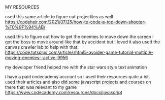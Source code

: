 MY RESOURCES

used this same article to figure out projectiles as well
https://codeheir.com/2021/07/25/how-to-code-a-top-down-shooter-%F0%9F%94%AB/

used this to figure out how to get the enemies to move down the screen
i got the boss to move around like that by accident but i loved it
also used the canvas crawler lab to help with that 
https://code.tutsplus.com/articles/html5-avoider-game-tutorial-multiple-moving-enemies--active-9956

my developer friend helped me with the star wars style text animation

i have a paid codecademy account so i used their resources quite a bit. used their articles and also did some javascript projects and courses on there that was relevant to my game
https://www.codecademy.com/resources/docs/javascript





